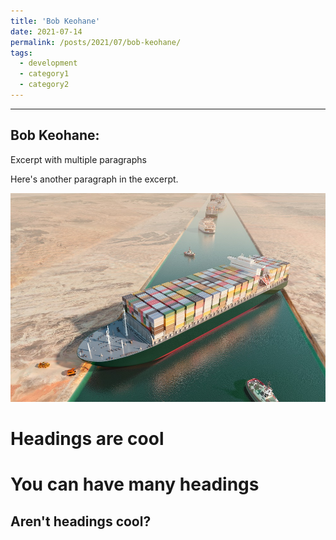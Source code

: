 ```yaml
---
title: 'Bob Keohane'
date: 2021-07-14
permalink: /posts/2021/07/bob-keohane/
tags:
  - development
  - category1
  - category2
---
```


---
Bob Keohane: <!--more-->
---

Excerpt with multiple paragraphs

Here's another paragraph in the excerpt.


<!--more-->
<img src="evergiven.jpeg" alt="hi" class="inline"/>

Headings are cool
======

You can have many headings
======

Aren't headings cool?
------
